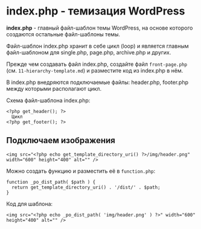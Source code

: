# index.php - темизация WordPress
**index.php** - главный файл-шаблон темы WordPress, на основе которого создаются остальные файл-шаблоны темы.

Файл-шаблон index.php хранит в себе цикл (loop) и является главным файл-шаблоном для single.php, page.php, archive.php и других.

Прежде чем создавать файл index.php, создайте файл `front-page.php` (см. `11-hierarchy-template.md`) и разместите код из index.php в нём.

В index.php внедряются подключаемые файлы: header.php, footer.php между которыми располагают цикл.

Схема файл-шаблона index.php:

    <?php get_header(); ?>
      Цикл
    <?php get_footer(); ?>

## Подключаем изображения

    <img src="<?php echo get_template_directory_uri() ?>/img/header.png" width="600" height="400" alt="" />

Можно создать функцию и разместить её в `function.php`:

    function _po_dist_path( $path ) {
      return get_template_directory_uri() . '/dist/' . $path;
    }

Код для шаблона:

    <img src="<?php echo _po_dist_path( 'img/header.png' ) ?>" width="600" height="400" alt="" />
